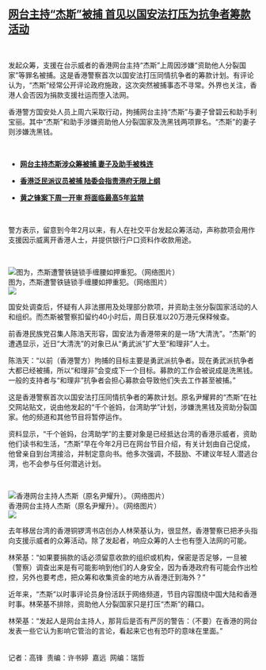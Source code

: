 <!--1606146000000-->
[网台主持“杰斯”被捕  首见以国安法打压为抗争者筹款活动](https://www.rfa.org/mandarin/yataibaodao/gangtai/gf2-11232020074210.html)
------

<p> </p><p>发起众筹，支援在台示威者的香港网台主持“杰斯”上周因涉嫌“资助他人分裂国家”等罪名被捕。这是香港警察首次以国安法打压同情抗争者的筹款计划。有评论认为，“杰斯”经常公开评论政府施政，这次突然被捕事态不寻常。外界也关注，香港人会否因为捐款支援社运而堕入法网。</p><p>香港警方国安处人员上周六采取行动，拘捕网台主持“杰斯”与妻子曾碧云和助手利宝丽。其中“杰斯”和助手涉嫌资助他人分裂国家及洗黑钱两项罪名。“杰斯”的妻子则涉嫌洗黑钱。</p><p> </p><ul><li><b><a class="external-link" href="http://www.rfa.org/mandarin/Xinwen/10-11212020162027.html">网台主持杰斯涉众筹被捕 妻子及助手被株连</a></b></li></ul><ul><li><b><a class="external-link" href="http://www.rfa.org/mandarin/Xinwen/6-11222020111913.html">香港泛民派议员被捕 陆委会指责港府无限上纲</a></b></li></ul><ul><li><b><a class="external-link" href="http://www.rfa.org/mandarin/Xinwen/6-11212020113039.html">黄之锋案下周一开审 将面临最高5年监禁</a></b></li></ul><p> </p><p>警方表示，留意到今年2月以来，有人在社交平台发起众筹活动，声称款项会用作支援因示威离开香港人士，并提供银行户口资料作收款用途。</p><p> </p><p><div class="image-inline captioned" style="width:802px;"><div style="width:802px;"><img alt="图为，杰斯遭警铁链锁手缠腰如押重犯。（网络图片）" src="https://www.rfa.org/mandarin/yataibaodao/gangtai/gf2-11232020074210.html/photo3.jpg" title="图为，杰斯遭警铁链锁手缠腰如押重犯。（网络图片）"/></div><div class="image-caption"><span style="width:802px;">图为，杰斯遭警铁链锁手缠腰如押重犯。（网络图片）</span><span class="copyright"> </span></div><div id="zoomattribute"><a class="single_image" href="/mandarin/yataibaodao/gangtai/gf2-11232020074210.html/photo3.jpg" title="图为，杰斯遭警铁链锁手缠腰如押重犯。（网络图片）"><img src="/rfa_resources/graphics/icon-zoom.png"/></a></div></div></p><p>国安处调查后，怀疑有人非法挪用及处理部分款项，并资助主张分裂国家活动的人和组织。而杰斯被警察扣留约40小时后，周日获准以20万港元保释候查。</p><p>前香港民族党召集人陈浩天形容，国安法为香港带来的是一场“大清洗”。“杰斯”的遭遇显示，近日“大清洗”的对象已从“勇武派”扩大至“和理非”人士。</p><p>陈浩天：“以前（香港警方）拘捕的目标主要是勇武派抗争者。现在勇武派抗争者大都已经被捕，所以“和理非”会变成下一个目标。募款的工作会被说成是洗黑钱。一般的支持者与“和理非”抗争者会担心募款会导致他们失去工作甚至被捕。”</p><p>这是香港警察首次以国安法打压同情抗争者的筹款计划。原名尹耀昇的“杰斯“在社交网站贴文，说由他发起的“千个爸妈，台湾助学”计划，涉嫌洗黑钱及资助分裂国家。他的频道和其他节目将暂停运作。</p><p>资料显示，“千个爸妈，台湾助学”的主要对象是已经抵达台湾的香港示威者，资助他们读书和生活，“杰斯”早在今年2月已在网台节目介绍，有关计划由自己促成，他曾亲自到台湾接洽，并制定意向书。他多次强调，不鼓励、不建议年轻人潜逃台湾，也不会参与任何潜逃计划。</p><p> </p><p><div class="image-inline captioned" style="width:620px;"><div style="width:620px;"><img alt="香港网台主持人杰斯（原名尹耀升）。（网络图片）" src="https://www.rfa.org/mandarin/yataibaodao/gangtai/gf2-11232020074210.html/image.jpeg.jpg" title="香港网台主持人杰斯（原名尹耀升）。（网络图片）"/></div><div class="image-caption"><span style="width:620px;">香港网台主持人杰斯（原名尹耀升）。（网络图片）</span><span class="copyright"> </span></div><div id="zoomattribute"><a class="single_image" href="/mandarin/yataibaodao/gangtai/gf2-11232020074210.html/image.jpeg.jpg" title="香港网台主持人杰斯（原名尹耀升）。（网络图片）"><img src="/rfa_resources/graphics/icon-zoom.png"/></a></div></div></p><p>去年移居台湾的香港铜锣湾书店创办人林荣基认为，很显然，香港警察已把矛头指向支援示威者的众筹活动。除了发起者，响应众筹的人士也有堕入法网的可能。</p><p>林荣基：“如果要捐款的话必须留意收款的组织或机构，保密是否足够，一旦被（警察）调查出来是有可能影响到他们的人身安全，因为香港政府有可能会作出检控，另外也要考虑，把众筹和收集资金的地方从香港迁到海外？”</p><p>近年来，“杰斯”以时事评论员身份活跃于网络频道，节目内容围绕中国大陆和香港时事。林荣基不排除，资助他人分裂国家只是打压“杰斯”的藉口。</p><p>林荣基：“发起人是网台主持人，那背后是否有严厉的警告：（不要）在香港的网台发表一些它认为影响它管治的言论，看起来它也有恐吓的意味在里面。”<br/><br/><br/>记者：高锋  责编：许书婷  嘉远  网编：瑞哲</p>
